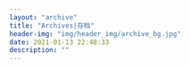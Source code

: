 ```yaml
---
layout: "archive"
title: "Archives|存档"
header-img: "img/header_img/archive_bg.jpg"
date: 2021-01-13 22:48:33
description: ""
---
```

